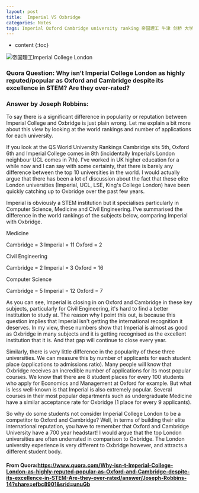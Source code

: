 ```yaml
---
layout: post
title:  Imperial VS Oxbridge 
categories: Notes
tags: Imperial Oxford Cambridge university ranking 帝国理工 牛津 剑桥 大学 排名
---
```


* content
{:toc}

![帝国理工Imperial College London](https://wx2.sinaimg.cn/mw1024/741d838bly1fqidszo15dj21kw0xhafv.jpg)

### Quora Question: Why isn’t Imperial College London as highly reputed/popular as Oxford and Cambridge despite its excellence in STEM? Are they over-rated?

### Answer by Joseph Robbins:

To say there is a significant difference in popularity or reputation between Imperial College and Oxbridge is just plain wrong. Let me explain a bit more about this view by looking at the world rankings and number of applications for each university.

If you look at the QS World University Rankings Cambridge sits 5th, Oxford 6th and Imperial College comes in 8th (incidentally Imperial’s London neighbour UCL comes in 7th). I've worked in UK higher education for a while now and I can say with some certainty, that there is barely any difference between the top 10 universities in the world. I would actually argue that there has been a lot of discussion about the fact that these elite London universities (Imperial, UCL, LSE, King's College London) have been quickly catching up to Oxbridge over the past few years.

Imperial is obviously a STEM institution but it specialises particularly in Computer Science, Medicine and Civil Engineering. I've summarised the difference in the world rankings of the subjects below, comparing Imperial with Oxbridge.

Medicine

Cambridge = 3	Imperial = 11	Oxford = 2

Civil Engineering

Cambridge = 2	Imperial = 3 Oxford = 16

Computer Science

Cambridge = 5	Imperial = 12	Oxford = 7

As you can see, Imperial is closing in on Oxford and Cambridge in these key subjects, particularly for Civil Engineering, it's hard to find a better institution to study at. The reason why I point this out, is because this question implies that Imperial isn't getting the international recognition it deserves. In my view, these numbers show that Imperial is almost as good as Oxbridge in many subjects and it is getting recognised as the excellent institution that it is. And that gap will continue to close every year.

Similarly, there is very little difference in the popularity of these three universities. We can measure this by number of applicants for each student place (applications to admissions ratio). Many people will know that Oxbridge receives an incredible number of applications for its most popular courses. We know that there are 8 student places for every 100 students who apply for Economics and Management at Oxford for example. But what is less well-known is that Imperial is also extremely popular. Several courses in their most popular departments such as undergraduate Medicine have a similar acceptance rate for Oxbridge (1 place for every 9 applicants).

So why do some students not consider Imperial College London to be a competitor to Oxford and Cambridge? Well, in terms of building their elite international reputation, you have to remember that Oxford and Cambridge University have a 700 year headstart! I would argue that the top London universities are often underrated in comparison to Oxbridge. The London university experience is very different to Oxbridge however, and attracts a different student body.

#### From Quora:https://www.quora.com/Why-isn-t-Imperial-College-London-as-highly-reputed-popular-as-Oxford-and-Cambridge-despite-its-excellence-in-STEM-Are-they-over-rated/answer/Joseph-Robbins-14?share=efbc8901&srid=unuGb
